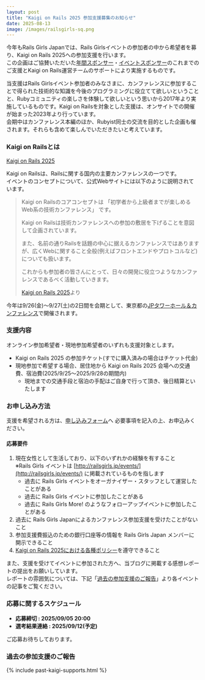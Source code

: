 ```yaml
---
layout: post
title: "Kaigi on Rails 2025 参加支援募集のお知らせ"
date: 2025-08-13
image: /images/railsgirls-sq.png
---
```


今年もRails Girls Japanでは、Rails Girlsイベントの参加者の中から希望者を募り、Kaigi on Rails 2025への参加支援を行います。<br>
この企画はご協賛いただいた[年間スポンサー](/sponsors)・[イベントスポンサー](/events)のこれまでのご支援とKaigi on Rails運営チームのサポートにより実施するものです。

当支援はRails Girlsイベント参加者のみなさまに、カンファレンスに参加することで得られた技術的な知識を今後のプログラミングに役立てて欲しいということと、Rubyコミュニティの楽しさを体験して欲しいという思いから2017年より実施しているものです。Kaigi on Railsを対象とした支援は、オンサイトでの開催が始まった2023年より行っています。<br>
会期中はカンファレンス本編のほか、Rubyist同士の交流を目的とした企画も催されます。それらも含めて楽しんでいただきたいと考えています。

### Kaigi on Railsとは

[Kaigi on Rails 2025](https://kaigionrails.org/2025/)

Kaigi on Railsは、Railsに関する国内の主要カンファレンスの一つです。<br>
イベントのコンセプトについて、公式Webサイトには以下のように説明されています。

<blockquote>
  <p>
    Kaigi on Railsのコアコンセプトは 「初学者から上級者までが楽しめるWeb系の技術カンファレンス」 です。
  </p>
  <p>
    Kaigi on Railsは技術カンファレンスへの参加の敷居を下げることを意図して企画されています。
  </p>
  <p>
    また、名前の通りRailsを話題の中心に据えるカンファレンスではありますが、広くWebに関すること全般(例えばフロントエンドやプロトコルなど)についても扱います。
  </p>
  <p>
    これからも参加者の皆さんにとって、日々の開発に役立つようなカンファレンスであるべく活動していきます。
  </p>
  <figcaption>
    <a href="https://kaigionrails.org/2025/" target="_blank" rel="noopener noreferrer">Kaigi on Rails 2025</a>より
  </figcaption>
</blockquote>

今年は9/26(金)～9/27(土)の2日間を会期として、東京都の<a href="https://www.jptower-hall.jp/" target="_blank" rel="noopener noreferrer">JPタワーホール＆カンファレンス</a>で開催されます。

### 支援内容

オンライン参加希望者・現地参加希望者のいずれも支援対象とします。

* Kaigi on Rails 2025 の参加チケット(すでに購入済みの場合はチケット代金)
* 現地参加で希望する場合、居住地から Kaigi on Rails 2025 会場への交通費、宿泊費(2025/9/25〜2025/9/28の期間内)
  * 現地までの交通手段と宿泊の手配はご自身で行って頂き、後日精算といたします

### お申し込み方法

支援を希望される方は、<a href="https://forms.gle/QdvrdZ4JPNtcJYpC7" target="_blank" rel="noopener noreferrer">申し込みフォーム</a>へ
必要事項を記入の上、お申込みください。

#### 応募要件

1. 現在女性として生活しており、以下のいずれかの経験を有すること<br>
  ※Rails Girls イベントは [http://railsgirls.jp/events/](http://railsgirls.jp/events/) に掲載されているものを指します
    * 過去に Rails Girls イベントをオーガナイザー・スタッフとして運営したことがある
    * 過去に Rails Girls イベントに参加したことがある
    * 過去に Rails Girls More! のようなフォローアップイベントに参加したことがある
1. 過去に Rails Girls Japanによるカンファレンス参加支援を受けたことがないこと
1. 参加支援費振込のための銀行口座等の情報を Rails Girls Japan メンバーに開示できること
1. [Kaigi on Rails 2025における各種ポリシー](https://kaigionrails.org/2025/policies/)を遵守できること

また、支援を受けてイベントに参加された方へ、当ブログに掲載する感想レポートの提出をお願いしています。<br>
レポートの雰囲気については、下記「[過去の参加支援のご報告](#過去の参加支援のご報告)」より各イベントの記事をご覧ください。

### 応募に関するスケジュール

* **応募締切 : 2025/09/05 20:00**
* **選考結果連絡 : 2025/09/12(予定)**

ご応募お待ちしております。

### 過去の参加支援のご報告

{% include past-kaigi-supports.html %}
